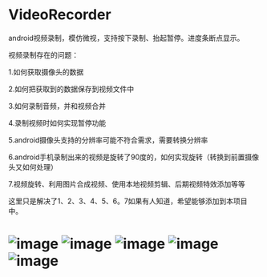VideoRecorder
=============

android视频录制，模仿微视，支持按下录制、抬起暂停。进度条断点显示。

视频录制存在的问题：

1.如何获取摄像头的数据

2.如何把获取到的数据保存到视频文件中

3.如何录制音频，并和视频合并

4.录制视频时如何实现暂停功能

5.android摄像头支持的分辨率可能不符合需求，需要转换分辨率

6.android手机录制出来的视频是旋转了90度的，如何实现旋转（转换到前置摄像头又如何处理）

7.视频旋转、利用图片合成视频、使用本地视频剪辑、后期视频特效添加等等

这里只是解决了1、2、3、4、5、6。7如果有人知道，希望能够添加到本项目中。


![image](img/Screenshot_2014-03-22-22-07-35.png)
![image](img/Screenshot_2014-03-22-22-07-49.png)
![image](img/Screenshot_2014-03-22-22-07-58.png)
![image](img/Screenshot_2014-03-22-22-08-18.png)
![image](img/Screenshot_2014-03-22-22-08-08.png)
=======
